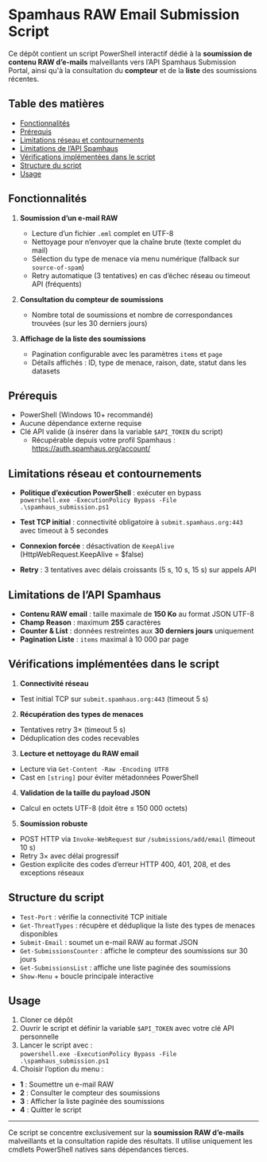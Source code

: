 # Spamhaus RAW Email Submission Script

Ce dépôt contient un script PowerShell interactif dédié à la **soumission de contenu RAW d’e-mails** malveillants vers l’API Spamhaus Submission Portal, ainsi qu'à la consultation du **compteur** et de la **liste** des soumissions récentes.

## Table des matières

- [Fonctionnalités](#fonctionnalités)  
- [Prérequis](#prérequis)  
- [Limitations réseau et contournements](#limitations-réseau-et-contournements)  
- [Limitations de l’API Spamhaus](#limitations-de-lapi-spamhaus)  
- [Vérifications implémentées dans le script](#vérifications-implémentées-dans-le-script)  
- [Structure du script](#structure-du-script)  
- [Usage](#usage)  

## Fonctionnalités

1. **Soumission d’un e-mail RAW**  
   - Lecture d’un fichier `.eml` complet en UTF-8  
   - Nettoyage pour n’envoyer que la chaîne brute (texte complet du mail)  
   - Sélection du type de menace via menu numérique (fallback sur `source-of-spam`)  
   - Retry automatique (3 tentatives) en cas d’échec réseau ou timeout API (fréquents)  

2. **Consultation du compteur de soumissions**  
   - Nombre total de soumissions et nombre de correspondances trouvées (sur les 30 derniers jours)  

3. **Affichage de la liste des soumissions**  
   - Pagination configurable avec les paramètres `items` et `page`  
   - Détails affichés : ID, type de menace, raison, date, statut dans les datasets  

## Prérequis

- PowerShell (Windows 10+ recommandé)  
- Aucune dépendance externe requise  
- Clé API valide (à insérer dans la variable `$API_TOKEN` du script)  
  - Récupérable depuis votre profil Spamhaus : https://auth.spamhaus.org/account/

## Limitations réseau et contournements

- **Politique d’exécution PowerShell** : exécuter en bypass  
`powershell.exe -ExecutionPolicy Bypass -File .\spamhaus_submission.ps1`

- **Test TCP initial** : connectivité obligatoire à `submit.spamhaus.org:443` avec timeout à 5 secondes  
- **Connexion forcée** : désactivation de `KeepAlive` (HttpWebRequest.KeepAlive = $false)  
- **Retry** : 3 tentatives avec délais croissants (5 s, 10 s, 15 s) sur appels API  

## Limitations de l’API Spamhaus

- **Contenu RAW email** : taille maximale de **150 Ko** au format JSON UTF-8  
- **Champ Reason** : maximum **255** caractères  
- **Counter & List** : données restreintes aux **30 derniers jours** uniquement  
- **Pagination Liste** : `items` maximal à 10 000 par page  

## Vérifications implémentées dans le script

1. **Connectivité réseau**  
 - Test initial TCP sur `submit.spamhaus.org:443` (timeout 5 s)  
2. **Récupération des types de menaces**  
 - Tentatives retry 3× (timeout 5 s)  
 - Déduplication des codes recevables  
3. **Lecture et nettoyage du RAW email**  
 - Lecture via `Get-Content -Raw -Encoding UTF8`  
 - Cast en `[string]` pour éviter métadonnées PowerShell  
4. **Validation de la taille du payload JSON**  
 - Calcul en octets UTF-8 (doit être ≤ 150 000 octets)  
5. **Soumission robuste**  
 - POST HTTP via `Invoke-WebRequest` sur `/submissions/add/email` (timeout 10 s)  
 - Retry 3× avec délai progressif  
 - Gestion explicite des codes d’erreur HTTP 400, 401, 208, et des exceptions réseaux  

## Structure du script

- `Test-Port` : vérifie la connectivité TCP initiale  
- `Get-ThreatTypes` : récupère et déduplique la liste des types de menaces disponibles  
- `Submit-Email` : soumet un e-mail RAW au format JSON  
- `Get-SubmissionsCounter` : affiche le compteur des soumissions sur 30 jours  
- `Get-SubmissionsList` : affiche une liste paginée des soumissions  
- `Show-Menu` + boucle principale interactive  

## Usage

1. Cloner ce dépôt  
2. Ouvrir le script et définir la variable `$API_TOKEN` avec votre clé API personnelle  
3. Lancer le script avec :  
`powershell.exe -ExecutionPolicy Bypass -File .\spamhaus_submission.ps1`
4. Choisir l’option du menu :  
- **1** : Soumettre un e-mail RAW  
- **2** : Consulter le compteur des soumissions  
- **3** : Afficher la liste paginée des soumissions  
- **4** : Quitter le script  

---

Ce script se concentre exclusivement sur la **soumission RAW d’e-mails** malveillants et la consultation rapide des résultats. Il utilise uniquement les cmdlets PowerShell natives sans dépendances tierces.
